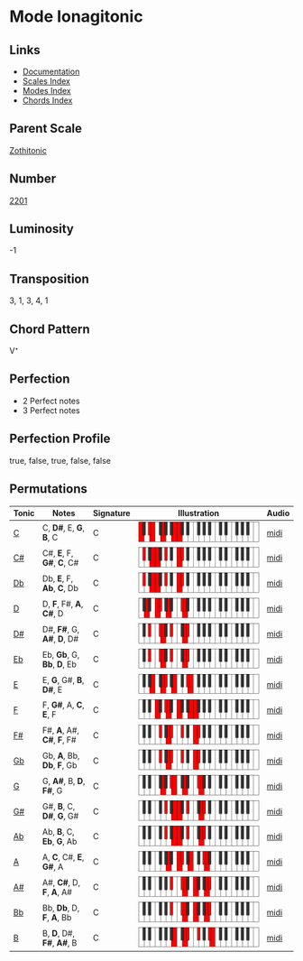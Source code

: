 # Mode Ionagitonic

## Links

- [Documentation](README.md)
- [Scales Index](Scales.md)
- [Modes Index](Modes.md)
- [Chords Index](Chords.md)

## Parent Scale

[Zothitonic](ScaleZothitonic.md)

## Number

[2201](https://ianring.com/musictheory/scales/2201)

## Luminosity

-1

## Transposition

3, 1, 3, 4, 1

## Chord Pattern

V⁺

## Perfection

- 2 Perfect notes
- 3 Perfect notes

## Perfection Profile

true, false, true, false, false

## Permutations

| Tonic | Notes | Signature | Illustration | Audio |
|-------|-------|-----------|--------------|-------|
| [C](ModeCNaturalIonagitonic.md) | C, **D#**, E, **G**, **B**, C | C | ![CNaturalIonagitonic](ModeCNaturalIonagitonic.png) | [midi](https://github.com/edipermadi/music/blob/main/docs/ModeCNaturalIonagitonic.mid?raw=true) |
| [C#](ModeCSharpIonagitonic.md) | C#, **E**, F, **G#**, **C**, C# | C | ![CSharpIonagitonic](ModeCSharpIonagitonic.png) | [midi](https://github.com/edipermadi/music/blob/main/docs/ModeCSharpIonagitonic.mid?raw=true) |
| [Db](ModeDFlatIonagitonic.md) | Db, **E**, F, **Ab**, **C**, Db | C | ![DFlatIonagitonic](ModeDFlatIonagitonic.png) | [midi](https://github.com/edipermadi/music/blob/main/docs/ModeDFlatIonagitonic.mid?raw=true) |
| [D](ModeDNaturalIonagitonic.md) | D, **F**, F#, **A**, **C#**, D | C | ![DNaturalIonagitonic](ModeDNaturalIonagitonic.png) | [midi](https://github.com/edipermadi/music/blob/main/docs/ModeDNaturalIonagitonic.mid?raw=true) |
| [D#](ModeDSharpIonagitonic.md) | D#, **F#**, G, **A#**, **D**, D# | C | ![DSharpIonagitonic](ModeDSharpIonagitonic.png) | [midi](https://github.com/edipermadi/music/blob/main/docs/ModeDSharpIonagitonic.mid?raw=true) |
| [Eb](ModeEFlatIonagitonic.md) | Eb, **Gb**, G, **Bb**, **D**, Eb | C | ![EFlatIonagitonic](ModeEFlatIonagitonic.png) | [midi](https://github.com/edipermadi/music/blob/main/docs/ModeEFlatIonagitonic.mid?raw=true) |
| [E](ModeENaturalIonagitonic.md) | E, **G**, G#, **B**, **D#**, E | C | ![ENaturalIonagitonic](ModeENaturalIonagitonic.png) | [midi](https://github.com/edipermadi/music/blob/main/docs/ModeENaturalIonagitonic.mid?raw=true) |
| [F](ModeFNaturalIonagitonic.md) | F, **G#**, A, **C**, **E**, F | C | ![FNaturalIonagitonic](ModeFNaturalIonagitonic.png) | [midi](https://github.com/edipermadi/music/blob/main/docs/ModeFNaturalIonagitonic.mid?raw=true) |
| [F#](ModeFSharpIonagitonic.md) | F#, **A**, A#, **C#**, **F**, F# | C | ![FSharpIonagitonic](ModeFSharpIonagitonic.png) | [midi](https://github.com/edipermadi/music/blob/main/docs/ModeFSharpIonagitonic.mid?raw=true) |
| [Gb](ModeGFlatIonagitonic.md) | Gb, **A**, Bb, **Db**, **F**, Gb | C | ![GFlatIonagitonic](ModeGFlatIonagitonic.png) | [midi](https://github.com/edipermadi/music/blob/main/docs/ModeGFlatIonagitonic.mid?raw=true) |
| [G](ModeGNaturalIonagitonic.md) | G, **A#**, B, **D**, **F#**, G | C | ![GNaturalIonagitonic](ModeGNaturalIonagitonic.png) | [midi](https://github.com/edipermadi/music/blob/main/docs/ModeGNaturalIonagitonic.mid?raw=true) |
| [G#](ModeGSharpIonagitonic.md) | G#, **B**, C, **D#**, **G**, G# | C | ![GSharpIonagitonic](ModeGSharpIonagitonic.png) | [midi](https://github.com/edipermadi/music/blob/main/docs/ModeGSharpIonagitonic.mid?raw=true) |
| [Ab](ModeAFlatIonagitonic.md) | Ab, **B**, C, **Eb**, **G**, Ab | C | ![AFlatIonagitonic](ModeAFlatIonagitonic.png) | [midi](https://github.com/edipermadi/music/blob/main/docs/ModeAFlatIonagitonic.mid?raw=true) |
| [A](ModeANaturalIonagitonic.md) | A, **C**, C#, **E**, **G#**, A | C | ![ANaturalIonagitonic](ModeANaturalIonagitonic.png) | [midi](https://github.com/edipermadi/music/blob/main/docs/ModeANaturalIonagitonic.mid?raw=true) |
| [A#](ModeASharpIonagitonic.md) | A#, **C#**, D, **F**, **A**, A# | C | ![ASharpIonagitonic](ModeASharpIonagitonic.png) | [midi](https://github.com/edipermadi/music/blob/main/docs/ModeASharpIonagitonic.mid?raw=true) |
| [Bb](ModeBFlatIonagitonic.md) | Bb, **Db**, D, **F**, **A**, Bb | C | ![BFlatIonagitonic](ModeBFlatIonagitonic.png) | [midi](https://github.com/edipermadi/music/blob/main/docs/ModeBFlatIonagitonic.mid?raw=true) |
| [B](ModeBNaturalIonagitonic.md) | B, **D**, D#, **F#**, **A#**, B | C | ![BNaturalIonagitonic](ModeBNaturalIonagitonic.png) | [midi](https://github.com/edipermadi/music/blob/main/docs/ModeBNaturalIonagitonic.mid?raw=true) |
